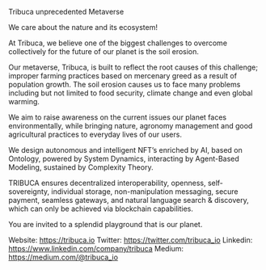 Tribuca unprecedented Metaverse

We care about the nature and its ecosystem!

At Tribuca, we believe one of the biggest challenges to overcome collectively for the future of our planet is the soil erosion.

Our metaverse, Tribuca, is built to reflect the root causes of this challenge; improper farming practices based on mercenary greed as a result of population growth. The soil erosion causes us to face many problems including but not limited to food security, climate change and even global warming.

We aim to raise awareness on the current issues our planet faces environmentally, while bringing nature, agronomy management and good agricultural practices to everyday lives of our users.

We design autonomous and intelligent NFT’s enriched by AI, based on Ontology, powered by System Dynamics, interacting by Agent-Based Modeling, sustained by Complexity Theory.

TRIBUCA ensures decentralized interoperability, openness, self-sovereignty, individual storage, non-manipulation messaging, secure payment, seamless gateways, and natural language search & discovery, which can only be achieved via blockchain capabilities.

You are invited to a splendid playground that is our planet.

Website: https://tribuca.io
Twitter: https://twitter.com/tribuca_io
Linkedin: https://www.linkedin.com/company/tribuca
Medium: https://medium.com/@tribuca_io
